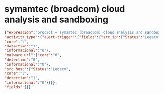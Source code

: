 symamtec (broadcom) cloud analysis and sandboxing
=================================================

```JSON
{"expression":"product = symamtec (broadcom) cloud analysis and sandboxing",
"activity_type":{"alert-trigger":{"fields":{"src_ip":{"Status":"Legacy",
"core":"1",
"detection":"1",
"informational":"0"},
"malware_url":{"core":"0",
"detection":"0",
"informational":"0"},
"src_host":{"Status":"Legacy",
"core":"1",
"detection":"1",
"informational":"0"}}}},
"fields":{}}
```
